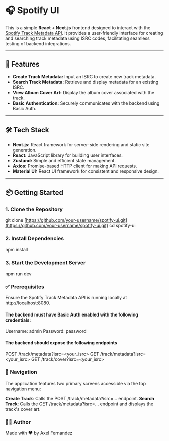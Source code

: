 # 🎧 Spotify UI

This is a simple **React + Next.js** frontend designed to interact with the [Spotify Track Metadata API](https://github.com/axelfj/spotify-api). It provides a user-friendly interface for creating and searching track metadata using ISRC codes, facilitating seamless testing of backend integrations.

---

## 🚀 Features

* **Create Track Metadata:** Input an ISRC to create new track metadata.
* **Search Track Metadata:** Retrieve and display metadata for an existing ISRC.
* **View Album Cover Art:** Display the album cover associated with the track.
* **Basic Authentication:** Securely communicates with the backend using Basic Auth.

---

## 🛠️ Tech Stack

* **Next.js:** React framework for server-side rendering and static site generation.
* **React:** JavaScript library for building user interfaces.
* **Zustand:** Simple and efficient state management.
* **Axios:** Promise-based HTTP client for making API requests.
* **Material UI:** React UI framework for consistent and responsive design.

---

## 📦 Getting Started

### 1. Clone the Repository
git clone [https://github.com/your-username/spotify-ui.git](https://github.com/your-username/spotify-ui.git)
cd spotify-ui

### 2. Install Dependencies
npm install

### 3. Start the Development Server
npm run dev

### ✅ Prerequisites
Ensure the Spotify Track Metadata API is running locally at http://localhost:8080.

#### The backend must have Basic Auth enabled with the following credentials:
Username: admin
Password: password

#### The backend should expose the following endpoints
POST /track/metadata?isrc=<your_isrc>
GET /track/metadata?isrc=<your_isrc>
GET /track/cover?isrc=<your_isrc>

### 🧭 Navigation
The application features two primary screens accessible via the top navigation menu:

**Create Track**: Calls the POST /track/metadata?isrc=... endpoint.
**Search Track**: Calls the GET /track/metadata?isrc=... endpoint and displays the track's cover art.

### 👨‍💻 Author
Made with ❤️ by Axel Fernandez